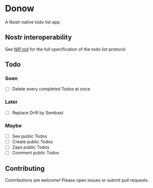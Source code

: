# Donow

A Nostr native todo list app.

## Nostr interoperability

See [NIP.md](./NIP.md) for the full specification of the todo list protocol.

## Todo

### Soon

- [ ] Delete every completed Todos at once

### Later

- [ ] Replace Drift by Sembast

### Maybe

- [ ] See public Todos
- [ ] Create public Todos
- [ ] Zaps public Todos
- [ ] Comment public Todos

## Contributing

Contributions are welcome! Please open issues or submit pull requests.
